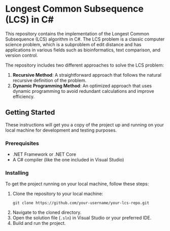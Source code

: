 # Longest Common Subsequence (LCS) in C#

This repository contains the implementation of the Longest Common Subsequence (LCS) algorithm in C#. The LCS problem is a classic computer science problem, which is a subproblem of edit distance and has applications in various fields such as bioinformatics, text comparison, and version control.

The repository includes two different approaches to solve the LCS problem:

1. **Recursive Method**: A straightforward approach that follows the natural recursive definition of the problem.
2. **Dynamic Programming Method**: An optimized approach that uses dynamic programming to avoid redundant calculations and improve efficiency.

## Getting Started

These instructions will get you a copy of the project up and running on your local machine for development and testing purposes.

### Prerequisites

- .NET Framework or .NET Core
- A C# compiler (like the one included in Visual Studio)

### Installing

To get the project running on your local machine, follow these steps:

1. Clone the repository to your local machine:
   ```
   git clone https://github.com/your-username/your-lcs-repo.git
   ```
2. Navigate to the cloned directory.
3. Open the solution file (`.sln`) in Visual Studio or your preferred IDE.
4. Build and run the project.

